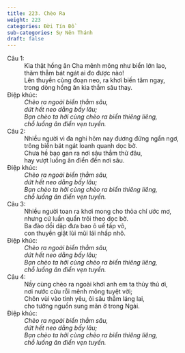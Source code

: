 ```yaml
---
title: 223. Chèo Ra
weight: 223
categories: Đời Tín Đồ
sub-categories: Sự Nên Thánh
draft: false
---
```

<dl><dt>Câu 1:</dt><dd data-verse="1">Kìa thật hồng ân Cha mênh mông như biển lớn lao, <br/>thăm thẳm bát ngát ai đo được nào! <br/>Lên thuyền cùng đoạn neo, ra khơi biến tăm ngay, <br/>trong dòng hồng ân kia thẳm sâu thay. </dd><dt>Điệp khúc:</dt><dd data-chorus="1"><em>Chèo ra ngoài biển thẳm sâu, <br/>dứt hết neo dằng bấy lâu; <br/>Bạn chèo ta hỡi cùng chèo ra biển thiêng liêng, <br/>chỗ luồng ân điển vẹn tuyền. </em></dd><dt>Câu 2:</dt><dd data-verse="2">Nhiều người vì đa nghi hôm nay đương đứng ngẩn ngơ, <br/>trông biển bát ngát loanh quanh dọc bờ. <br/>Chưa hề bạo gan ra nơi sâu thẳm thử đâu, <br/>hay vượt luồng ân điển đến nơi sâu. </dd><dt>Điệp khúc:</dt><dd data-chorus="1"><em>Chèo ra ngoài biển thẳm sâu, <br/>dứt hết neo dằng bấy lâu; <br/>Bạn chèo ta hỡi cùng chèo ra biển thiêng liêng, <br/>chỗ luồng ân điển vẹn tuyền. </em></dd><dt>Câu 3:</dt><dd data-verse="3">Nhiều người toan ra khơi mong cho thỏa chí ước mơ, <br/>nhưng cứ luẩn quẩn trôi theo dọc bờ. <br/>Ba đào dồi dập đưa bao ô uế tấp vô, <br/>con thuyền giật lùi mũi lái nhấp nhô. </dd><dt>Điệp khúc:</dt><dd data-chorus="1"><em>Chèo ra ngoài biển thẳm sâu, <br/>dứt hết neo dằng bấy lâu; <br/>Bạn chèo ta hỡi cùng chèo ra biển thiêng liêng, <br/>chỗ luồng ân điển vẹn tuyền. </em></dd><dt>Câu 4:</dt><dd data-verse="4">Nầy cùng chèo ra ngoài khơi anh em ta thủy thủ ơi, <br/>nơi nước cứu rỗi mênh mông tuyệt vời; <br/>Chôn vùi vào tình yêu, ôi sâu thẳm láng lai, <br/>cho tường nguồn sung mãn ở trong Ngài. </dd><dt>Điệp khúc:</dt><dd data-chorus="1"><em>Chèo ra ngoài biển thẳm sâu, <br/>dứt hết neo dằng bấy lâu; <br/>Bạn chèo ta hỡi cùng chèo ra biển thiêng liêng, <br/>chỗ luồng ân điển vẹn tuyền. </em></dd></dl>